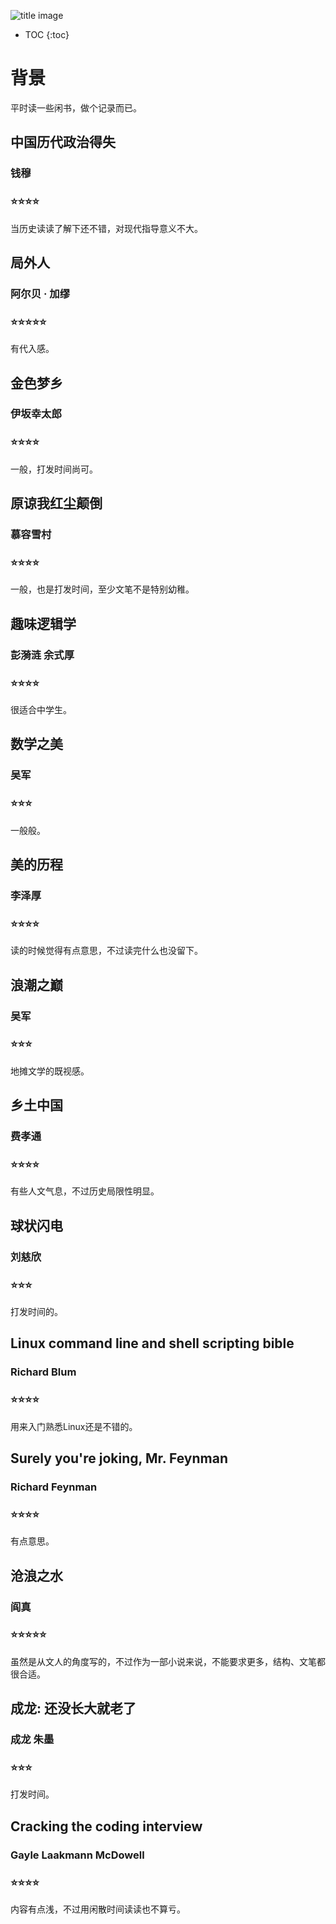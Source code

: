 ![title image](https://video-images.vice.com/articles/5d44c9622980b0000824a7e3/lede/1564789576071-GettyImages-949118068.jpeg?crop=1xw%3A0.8419xh%3B0xw%2C0.1581xh&resize=2000%3A*)

* TOC
{:toc}
# 背景

平时读一些闲书，做个记录而已。

## 中国历代政治得失
### 钱穆
### ⭐⭐⭐⭐

当历史读读了解下还不错，对现代指导意义不大。

## 局外人

### 阿尔贝 **·** 加缪

### ⭐⭐⭐⭐⭐

有代入感。

## 金色梦乡

### 伊坂幸太郎

### ⭐⭐⭐⭐

一般，打发时间尚可。

## 原谅我红尘颠倒

### 慕容雪村

### ⭐⭐⭐⭐

一般，也是打发时间，至少文笔不是特别幼稚。

## 趣味逻辑学

### 彭漪涟 余式厚

### ⭐⭐⭐⭐

很适合中学生。

## 数学之美

### 吴军

### ⭐⭐⭐

一般般。

## 美的历程

### 李泽厚

### ⭐⭐⭐⭐

读的时候觉得有点意思，不过读完什么也没留下。

## 浪潮之巅

### 吴军

### ⭐⭐⭐

地摊文学的既视感。

## 乡土中国

### 费孝通

### ⭐⭐⭐⭐ 

有些人文气息，不过历史局限性明显。

## 球状闪电

### 刘慈欣

### ⭐⭐⭐

打发时间的。

## Linux command line and shell scripting bible

###  Richard Blum

### ⭐⭐⭐⭐

用来入门熟悉Linux还是不错的。

## Surely you're joking, Mr. Feynman

### Richard Feynman

### ⭐⭐⭐⭐

有点意思。

## 沧浪之水

###  阎真 

### ⭐⭐⭐⭐⭐

虽然是从文人的角度写的，不过作为一部小说来说，不能要求更多，结构、文笔都很合适。

##  成龙: 还没长大就老了

### 成龙 朱墨 

### ⭐⭐⭐

打发时间。

## Cracking the coding interview

### Gayle Laakmann McDowell

### ⭐⭐⭐⭐

内容有点浅，不过用闲散时间读读也不算亏。


